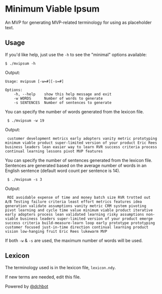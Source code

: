 
Minimum Viable Ipsum 
====================

An MVP for generating MVP-related terminology for using as placeholder text.

## Usage 

If you'd like help, just use the `-h` to see the "minimal" options available:

    $ ./mvipsum -h 

Output:

    Usage: mvipsum [-w=#][-s=#]

    Options:
        -h, --help    show this help message and exit
        -w WORDS      Number of words to generate
        -s SENTENCES  Number of sentences to generate

You can specify the number of words generated from the lexicon file. 

     $ ./mvipsum -w 19

Output:

     customer development metrics early adopters vanity metric prototyping minimum viable product super-limited version of your product Eric Rees business leaders lean easier way to learn RVR success criteria process continual learning lessons pivot MVP features

You can specify the number of sentences generated from the lexicon file. Sentences are generated based on the average number of words in an English sentence (default word count per sentence is 14). 

     $ ./mvipsum -s 3

Output:

     ROI avoidable expense of time and money batch size RVR trotted out A/B Testing failure criteria least effort metrics features idea generation validate assumptions vanity metric CRM system pivoting pivot learning and cycle time value minimum viable product iterative early adopters process lean validated learning risky assumptions non-viable business leaders super-limited version of your product emerge success criteria build-measure-learn loop early prototype prototyping customer focused just-in-time direction continual learning product vision low-hanging fruit Eric Rees lukewarm MVP

If both `-w` & `-s` are used, the maximum number of words will be used. 

## Lexicon 

The terminology used is in the lexicon file, `lexicon.ndy`.  

If new terms are needed, edit this file. 



Powered by [@dchbot](http://twitter.com/dchbot)